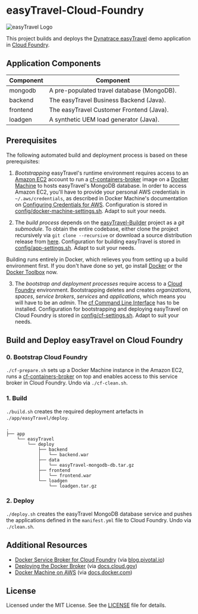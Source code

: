 # easyTravel-Cloud-Foundry

![easyTravel Logo](https://github.com/dynatrace-innovationlab/easyTravel-Builder/blob/images/easyTravel-logo.png)

This project builds and deploys the [Dynatrace easyTravel](https://community.dynatrace.com/community/display/DL/Demo+Applications+-+easyTravel) demo application in [Cloud Foundry](https://en.wikipedia.org/wiki/Cloud_Foundry).

## Application Components

| Component | Component
|:----------|----------
| mongodb   | A pre-populated travel database (MongoDB).
| backend   | The easyTravel Business Backend (Java).
| frontend  | The easyTravel Customer Frontend (Java).
| loadgen   | A synthetic UEM load generator (Java).

## Prerequisites

The following automated build and deployment process is based on these prerequisites:

1) *Bootstrapping* easyTravel's runtime environment requires access to an [Amazon EC2](https://aws.amazon.com/ec2/) account to run a [cf-containers-broker](https://github.com/cloudfoundry-community/cf-containers-broker) image on a [Docker Machine](https://docs.docker.com/machine/overview/) to hosts easyTravel's MongoDB database. In order to access Amazon EC2, you'll have to provide your personal AWS credentials in `~/.aws/credentials`, as described in Docker Machine's documentation on [Configuring Credentials for AWS](https://docs.docker.com/machine/drivers/aws/#configuring-credentials). Configuration is stored in [config/docker-machine-settings.sh](https://github.com/dynatrace-innovationlab/easyTravel-Cloud-Foundry/blob/master/config/docker-machine-settings.sh). Adapt to suit your needs.

2) The *build process* depends on the [easyTravel-Builder](https://github.com/dynatrace-innovationlab/easyTravel-Builder) project as a *git submodule*. To obtain the entire codebase, either clone the project recursively via `git clone --recursive` or download a source distribution release from [here](https://github.com/dynatrace-innovationlab/easyTravel-Builder/releases). Configuration for building easyTravel is stored in [config/app-settings.sh](https://github.com/dynatrace-innovationlab/easyTravel-Cloud-Foundry/blob/master/config/app-settings.sh). Adapt to suit your needs.

Building runs entirely in Docker, which relieves you from setting up a build environment first. If you don't have done so yet, go install [Docker](https://docs.docker.com/linux/step_one/) or the [Docker Toolbox](https://www.docker.com/products/docker-toolbox) now.

3) The *bootstrap and deployment processes* require access to a [Cloud Foundry](https://en.wikipedia.org/wiki/Cloud_Foundry) environment. Bootstrapping deletes and creates *organizations*, *spaces*, *service brokers*, *services* and *applications*, which means you will have to be an *admin*. The [cf Command Line Interface](http://docs.cloudfoundry.org/cf-cli/install-go-cli.html) has to be installed. Configuration for bootstrapping and deploying easyTravel on Cloud Foundry is stored in [config/cf-settings.sh](https://github.com/dynatrace-innovationlab/easyTravel-Cloud-Foundry/blob/master/config/cf-settings.sh). Adapt to suit your needs.

## Build and Deploy easyTravel on Cloud Foundry

### 0. Bootstrap Cloud Foundry

`./cf-prepare.sh` sets up a Docker Machine instance in the Amazon EC2, runs a [cf-containers-broker](https://github.com/cloudfoundry-community/cf-containers-broker) on top and enables access to this service broker in Cloud Foundry. Undo via `./cf-clean.sh`.

### 1. Build

`./build.sh` creates the required deployment artefacts in `./app/easyTravel/deploy`.

```
.
├── app
    └── easyTravel
        └── deploy
            ├── backend
            │   └── backend.war
            ├── data
            │   └── easyTravel-mongodb-db.tar.gz
            ├── frontend
            │   └── frontend.war
            └── loadgen
                └── loadgen.tar.gz
```

### 2. Deploy

`./deploy.sh` creates the easyTravel MongoDB database service and pushes the applications defined in the `manifest.yml` file to Cloud Foundry. Undo via `./clean.sh`.

## Additional Resources

- [Docker Service Broker for Cloud Foundry](https://blog.pivotal.io/pivotal-cloud-foundry/products/docker-service-broker-for-cloud-foundry) (via [blog.pivotal.io](https://blog.pivotal.io/pivotal-cloud-foundry))
- [Deploying the Docker Broker](https://docs.cloud.gov/ops/deploying-the-docker-broker/) (via [docs.cloud.gov](https://docs.cloud.gov))
- [Docker Machine on AWS](https://docs.docker.com/machine/drivers/aws/) (via [docs.docker.com](https://docs.docker.com))

## License

Licensed under the MIT License. See the [LICENSE](https://github.com/dynatrace-innovationlab/easyTravel-Cloud-Foundry/blob/master/LICENSE) file for details.
